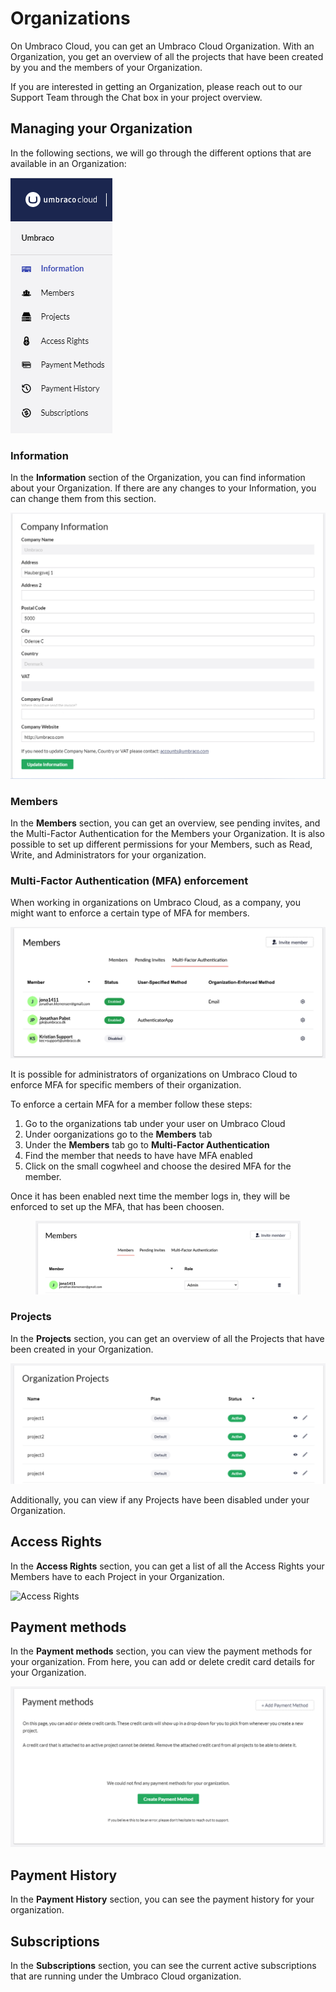 # Organizations

On Umbraco Cloud, you can get an Umbraco Cloud Organization. With an Organization, you get an overview of all the projects that have been created by you and the members of your Organization.

If you are interested in getting an Organization, please reach out to our Support Team through the Chat box in your project overview.

## Managing your Organization

In the following sections, we will go through the different options that are available in an Organization:

![Organization Overview](images/Cloud-org-overview.png)

### Information

In the **Information** section of the Organization, you can find information about your Organization. If there are any changes to your Information, you can change them from this section.

![Information](images/Information-v10.png)

### Members

In the **Members** section, you can get an overview, see pending invites, and the Multi-Factor Authentication for the Members your Organization. It is also possible to set up different permissions for your Members, such as Read, Write, and Administrators for your organization.

### Multi-Factor Authentication (MFA) enforcement

When working in organizations on Umbraco Cloud, as a company, you might want to enforce a certain type of MFA for members.

![MFA for members](images/mfa-page.png)

It is possible for administrators of organizations on Umbraco Cloud to enforce MFA for specific members of their organization.

To enforce a certain MFA for a member follow these steps:
1. Go to the organizations tab under your user on Umbraco Cloud
2. Under oorganizations go to the **Members** tab
3. Under the **Members** tab go to **Multi-Factor Authentication**
4. Find the member that needs to have have MFA enabled
5. Click on the small cogwheel and choose the desired MFA for the member.

Once it has been enabled next time the member logs in, they will be enforced to set up the MFA, that has been choosen.


<figure><img src="../../../.gitbook/assets/members.png" alt=""><figcaption></figcaption></figure>

### Projects

In the **Projects** section, you can get an overview of all the Projects that have been created in your Organization.

![Project overview](images/Projects-v10.png)

Additionally, you can view if any Projects have been disabled under your Organization.

## Access Rights

In the **Access Rights** section, you can get a list of all the Access Rights your Members have to each Project in your Organization.

![Access Rights](images/Access\_rights-v10.png)

## Payment methods

In the **Payment methods** section, you can view the payment methods for your organization. From here, you can add or delete credit card details for your Organization.

![Payment methods](images/payment-methods-v10.png)

## Payment History

In the **Payment History** section, you can see the payment history for your organization.

## Subscriptions

In the **Subscriptions** section, you can see the current active subscriptions that are running under the Umbraco Cloud organization.
